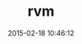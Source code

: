 ---
layout: post
title:  "rvm"
repo:   "wayneeseguin/rvm-gem"
date:   2015-02-18 10:46:12
gemurl: http://rvm.io/
---